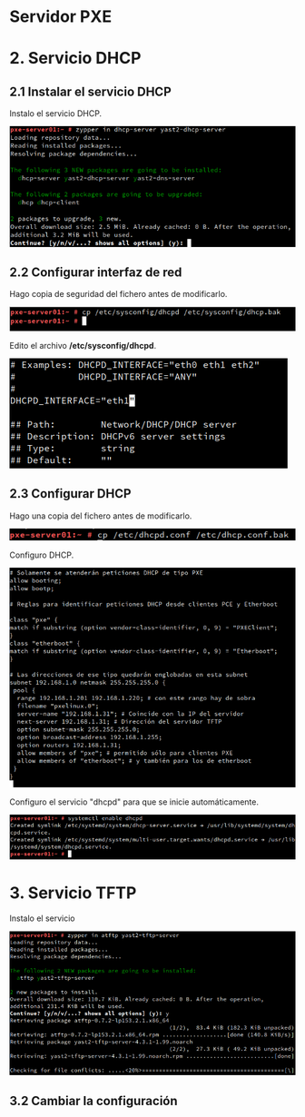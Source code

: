 # Servidor PXE

# 2. Servicio DHCP

## 2.1 Instalar el servicio DHCP

Instalo el servicio DHCP.

![](img/2.1-1.png)

## 2.2 Configurar interfaz de red

Hago copia de seguridad del fichero antes de modificarlo.

![](img/2.2-1.png)

Edito el archivo **/etc/sysconfig/dhcpd**.

![](img/2.2-2.png)

## 2.3 Configurar DHCP

Hago una copia del fichero antes de modificarlo.

![](img/2.3-1.png)

Configuro DHCP.

![](img/2.3-2.png)

Configuro el servicio "dhcpd" para que se inicie automáticamente.

![](img/2.3-3.png)

# 3. Servicio TFTP

Instalo el servicio

![](img/3.1-1.png)

## 3.2 Cambiar la configuración

